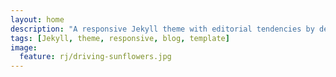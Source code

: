 ```yaml
---
layout: home
description: "A responsive Jekyll theme with editorial tendencies by designer Michael Rose."
tags: [Jekyll, theme, responsive, blog, template]
image:
  feature: rj/driving-sunflowers.jpg
---
```

